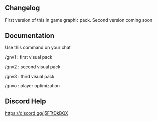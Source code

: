 ## Changelog    
First version of this in game graphic pack. Second version coming soon

## Documentation

Use this command on your chat


/gnv1 : first visual pack

/gnv2 : second visual pack

/gnv3 : third visual pack

/gnvo : player optimization

## Discord Help

https://discord.gg/j5FTtDkBQX
